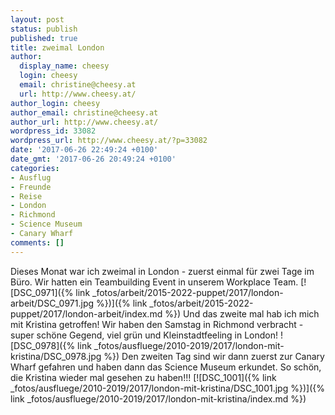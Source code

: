 ```yaml
---
layout: post
status: publish
published: true
title: zweimal London
author:
  display_name: cheesy
  login: cheesy
  email: christine@cheesy.at
  url: http://www.cheesy.at/
author_login: cheesy
author_email: christine@cheesy.at
author_url: http://www.cheesy.at/
wordpress_id: 33082
wordpress_url: http://www.cheesy.at/?p=33082
date: '2017-06-26 22:49:24 +0100'
date_gmt: '2017-06-26 20:49:24 +0100'
categories:
- Ausflug
- Freunde
- Reise
- London
- Richmond
- Science Museum
- Canary Wharf
comments: []
---
```

Dieses Monat war ich zweimal in London - zuerst einmal für zwei Tage im Büro. Wir hatten ein Teambuilding Event in unserem Workplace Team.
[![DSC_0971]({% link _fotos/arbeit/2015-2022-puppet/2017/london-arbeit/DSC_0971.jpg %})]({% link _fotos/arbeit/2015-2022-puppet/2017/london-arbeit/index.md %})
Und das zweite mal hab ich mich mit Kristina getroffen! Wir haben den Samstag in Richmond verbracht - super schöne Gegend, viel grün und Kleinstadtfeeling in London!
![DSC_0978]({% link _fotos/ausfluege/2010-2019/2017/london-mit-kristina/DSC_0978.jpg %})
Den zweiten Tag sind wir dann zuerst zur Canary Wharf gefahren und haben dann das Science Museum erkundet.
So schön, die Kristina wieder mal gesehen zu haben!!!
[![DSC_1001]({% link _fotos/ausfluege/2010-2019/2017/london-mit-kristina/DSC_1001.jpg %})]({% link _fotos/ausfluege/2010-2019/2017/london-mit-kristina/index.md %})
